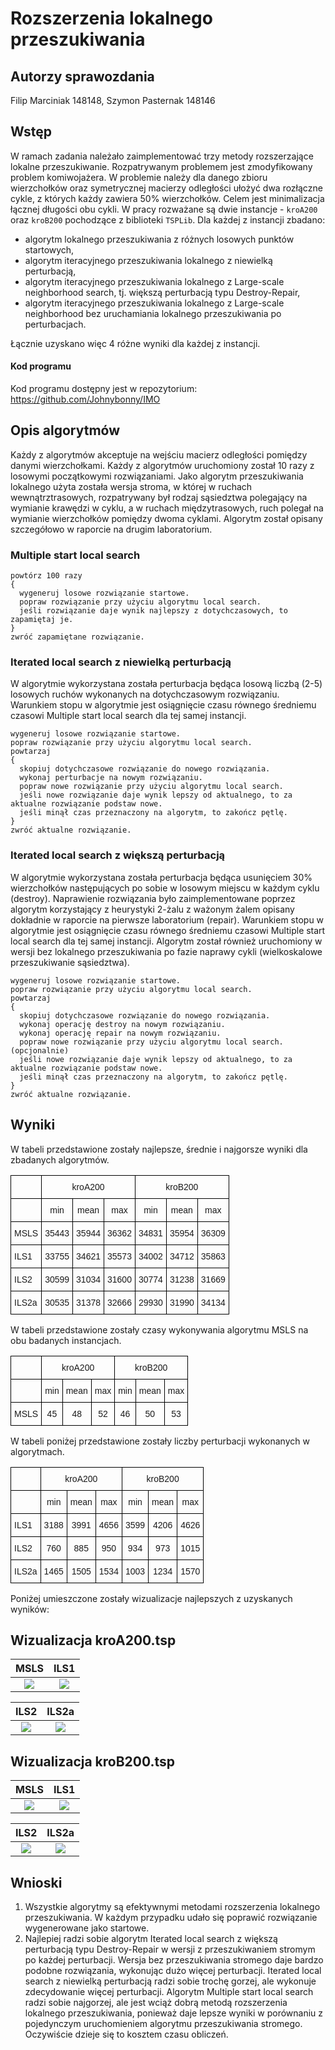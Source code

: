 # Rozszerzenia lokalnego przeszukiwania

## Autorzy sprawozdania
Filip Marciniak 148148, Szymon Pasternak 148146

## Wstęp
W ramach zadania należało zaimplementować trzy metody rozszerzające lokalne przeszukiwanie. Rozpatrywanym problemem jest zmodyfikowany problem komiwojażera. W problemie należy dla danego zbioru wierzchołków oraz symetrycznej macierzy odległości ułożyć dwa rozłączne cykle, z których każdy zawiera 50% wierzchołków. Celem jest minimalizacja łącznej długości obu cykli. W pracy rozważane są dwie instancje - `kroA200` oraz `kroB200` pochodzące z biblioteki `TSPLib`. Dla każdej z instancji zbadano:
- algorytm lokalnego przeszukiwania z różnych losowych punktów startowych,
- algorytm iteracyjnego przeszukiwania lokalnego z niewielką perturbacją,
- algorytm iteracyjnego przeszukiwania lokalnego z Large-scale neighborhood search, tj. większą perturbacją typu Destroy-Repair,
- algorytm iteracyjnego przeszukiwania lokalnego z Large-scale neighborhood bez uruchamiania lokalnego przeszukiwania po perturbacjach.

Łącznie uzyskano więc 4 różne wyniki dla każdej z instancji.

#### Kod programu

Kod programu dostępny jest w repozytorium:
https://github.com/Johnybonny/IMO

## Opis algorytmów
Każdy z algorytmów akceptuje na wejściu macierz odległości pomiędzy danymi wierzchołkami. Każdy z algorytmów uruchomiony został 10 razy z losowymi początkowymi rozwiązaniami. Jako algorytm przeszukiwania lokalnego użyta została wersja stroma, w której w ruchach wewnątrztrasowych, rozpatrywany był rodzaj sąsiedztwa polegający na wymianie krawędzi w cyklu, a w ruchach międzytrasowych, ruch polegał na wymianie wierzchołków pomiędzy dwoma cyklami. Algorytm został opisany szczegółowo w raporcie na drugim laboratorium.

### Multiple start local search

```
powtórz 100 razy
{
  wygeneruj losowe rozwiązanie startowe.
  popraw rozwiązanie przy użyciu algorytmu local search.
  jeśli rozwiązanie daje wynik najlepszy z dotychczasowych, to zapamiętaj je.
}
zwróć zapamiętane rozwiązanie.
```

### Iterated local search z niewielką perturbacją
W algorytmie wykorzystana została perturbacja będąca losową liczbą (2-5) losowych ruchów wykonanych na dotychczasowym rozwiązaniu. Warunkiem stopu w algorytmie jest osiągnięcie czasu równego średniemu czasowi Multiple start local search dla tej samej instancji.

```
wygeneruj losowe rozwiązanie startowe.
popraw rozwiązanie przy użyciu algorytmu local search.
powtarzaj
{
  skopiuj dotychczasowe rozwiązanie do nowego rozwiązania.
  wykonaj perturbacje na nowym rozwiązaniu.
  popraw nowe rozwiązanie przy użyciu algorytmu local search.
  jeśli nowe rozwiązanie daje wynik lepszy od aktualnego, to za aktualne rozwiązanie podstaw nowe.
  jeśli minął czas przeznaczony na algorytm, to zakończ pętlę.
}
zwróć aktualne rozwiązanie.
```

### Iterated local search z większą perturbacją
W algorytmie wykorzystana została perturbacja będąca usunięciem 30% wierzchołków  następujących po sobie w losowym miejscu w każdym cyklu (destroy). Naprawienie rozwiązania było zaimplementowane poprzez algorytm korzystający z heurystyki 2-żalu z ważonym żalem opisany dokładnie w raporcie na pierwsze laboratorium (repair). Warunkiem stopu w algorytmie jest osiągnięcie czasu równego średniemu czasowi Multiple start local search dla tej samej instancji. Algorytm został również uruchomiony w wersji bez lokalnego przeszukiwania po fazie naprawy cykli (wielkoskalowe przeszukiwanie sąsiedztwa).

```
wygeneruj losowe rozwiązanie startowe.
popraw rozwiązanie przy użyciu algorytmu local search.
powtarzaj
{
  skopiuj dotychczasowe rozwiązanie do nowego rozwiązania.
  wykonaj operację destroy na nowym rozwiązaniu.
  wykonaj operację repair na nowym rozwiązaniu.
  popraw nowe rozwiązanie przy użyciu algorytmu local search. (opcjonalnie)
  jeśli nowe rozwiązanie daje wynik lepszy od aktualnego, to za aktualne rozwiązanie podstaw nowe.
  jeśli minął czas przeznaczony na algorytm, to zakończ pętlę.
}
zwróć aktualne rozwiązanie.
```

## Wyniki
W tabeli przedstawione zostały najlepsze, średnie i najgorsze wyniki dla zbadanych algorytmów.

<style type="text/css">
.tg  {border-collapse:collapse;border-spacing:0;}
.tg td{border-color:black;border-style:solid;border-width:1px;font-family:Arial, sans-serif;font-size:14px;
  overflow:hidden;padding:10px 5px;word-break:normal;}
.tg th{border-color:black;border-style:solid;border-width:1px;font-family:Arial, sans-serif;font-size:14px;
  font-weight:normal;overflow:hidden;padding:10px 5px;word-break:normal;}
.tg .tg-wp8o{border-color:#000000;text-align:center;vertical-align:top}
.tg .tg-73oq{border-color:#000000;text-align:left;vertical-align:top}
</style>
<table class="tg">
<thead>
  <tr>
    <th class="tg-73oq"></th>
    <th class="tg-wp8o" colspan="3">kroA200</th>
    <th class="tg-wp8o" colspan="3">kroB200</th>
  </tr>
</thead>
<tbody>
  <tr>
    <td class="tg-73oq"></td>
    <td class="tg-wp8o">min</td>
    <td class="tg-wp8o">mean</td>
    <td class="tg-wp8o">max</td>
    <td class="tg-wp8o">min</td>
    <td class="tg-wp8o">mean</td>
    <td class="tg-wp8o">max</td>
  </tr>
  <tr>
    <td class="tg-73oq">MSLS</td>
    <td class="tg-wp8o">35443</td>
    <td class="tg-wp8o">35944</td>
    <td class="tg-wp8o">36362</td>
    <td class="tg-wp8o">34831</td>
    <td class="tg-wp8o">35954</td>
    <td class="tg-wp8o">36309</td>
  </tr>
  <tr>
    <td class="tg-73oq">ILS1</td>
    <td class="tg-wp8o">33755</td>
    <td class="tg-wp8o">34621</td>
    <td class="tg-wp8o">35573</td>
    <td class="tg-wp8o">34002</td>
    <td class="tg-wp8o">34712</td>
    <td class="tg-wp8o">35863</td>
  </tr>
  <tr>
    <td class="tg-73oq">ILS2</td>
    <td class="tg-wp8o">30599</td>
    <td class="tg-wp8o">31034</td>
    <td class="tg-wp8o">31600</td>
    <td class="tg-wp8o">30774</td>
    <td class="tg-wp8o">31238</td>
    <td class="tg-wp8o">31669</td>
  </tr>
  <tr>
    <td class="tg-73oq">ILS2a</td>
    <td class="tg-wp8o">30535</td>
    <td class="tg-wp8o">31378</td>
    <td class="tg-wp8o">32666</td>
    <td class="tg-wp8o">29930</td>
    <td class="tg-wp8o">31990</td>
    <td class="tg-wp8o">34134</td>
  </tr>
</tbody>
</table>

W tabeli przedstawione zostały czasy wykonywania algorytmu  MSLS na obu badanych instancjach.

<style type="text/css">
.tg  {border-collapse:collapse;border-spacing:0;}
.tg td{border-color:black;border-style:solid;border-width:1px;font-family:Arial, sans-serif;font-size:14px;
  overflow:hidden;padding:10px 5px;word-break:normal;}
.tg th{border-color:black;border-style:solid;border-width:1px;font-family:Arial, sans-serif;font-size:14px;
  font-weight:normal;overflow:hidden;padding:10px 5px;word-break:normal;}
.tg .tg-wp8o{border-color:#000000;text-align:center;vertical-align:top}
.tg .tg-73oq{border-color:#000000;text-align:left;vertical-align:top}
</style>
<table class="tg">
<thead>
  <tr>
    <th class="tg-73oq"></th>
    <th class="tg-wp8o" colspan="3">kroA200</th>
    <th class="tg-wp8o" colspan="3">kroB200</th>
  </tr>
</thead>
<tbody>
  <tr>
    <td class="tg-73oq"></td>
    <td class="tg-wp8o">min</td>
    <td class="tg-wp8o">mean</td>
    <td class="tg-wp8o">max</td>
    <td class="tg-wp8o">min</td>
    <td class="tg-wp8o">mean</td>
    <td class="tg-wp8o">max</td>
  </tr>
  <tr>
    <td class="tg-73oq">MSLS</td>
    <td class="tg-wp8o">45</td>
    <td class="tg-wp8o">48</td>
    <td class="tg-wp8o">52</td>
    <td class="tg-wp8o">46</td>
    <td class="tg-wp8o">50</td>
    <td class="tg-wp8o">53</td>
  </tr>
</tbody>
</table>

W tabeli poniżej przedstawione zostały liczby perturbacji wykonanych w algorytmach.

<style type="text/css">
.tg  {border-collapse:collapse;border-spacing:0;}
.tg td{border-color:black;border-style:solid;border-width:1px;font-family:Arial, sans-serif;font-size:14px;
  overflow:hidden;padding:10px 5px;word-break:normal;}
.tg th{border-color:black;border-style:solid;border-width:1px;font-family:Arial, sans-serif;font-size:14px;
  font-weight:normal;overflow:hidden;padding:10px 5px;word-break:normal;}
.tg .tg-wp8o{border-color:#000000;text-align:center;vertical-align:top}
.tg .tg-73oq{border-color:#000000;text-align:left;vertical-align:top}
</style>
<table class="tg">
<thead>
  <tr>
    <th class="tg-73oq"></th>
    <th class="tg-wp8o" colspan="3">kroA200</th>
    <th class="tg-wp8o" colspan="3">kroB200</th>
  </tr>
</thead>
<tbody>
  <tr>
    <td class="tg-73oq"></td>
    <td class="tg-wp8o">min</td>
    <td class="tg-wp8o">mean</td>
    <td class="tg-wp8o">max</td>
    <td class="tg-wp8o">min</td>
    <td class="tg-wp8o">mean</td>
    <td class="tg-wp8o">max</td>
  </tr>
  <tr>
    <td class="tg-73oq">ILS1</td>
    <td class="tg-wp8o">3188</td>
    <td class="tg-wp8o">3991</td>
    <td class="tg-wp8o">4656</td>
    <td class="tg-wp8o">3599</td>
    <td class="tg-wp8o">4206</td>
    <td class="tg-wp8o">4626</td>
  </tr>
  <tr>
    <td class="tg-73oq">ILS2</td>
    <td class="tg-wp8o">760</td>
    <td class="tg-wp8o">885</td>
    <td class="tg-wp8o">950</td>
    <td class="tg-wp8o">934</td>
    <td class="tg-wp8o">973</td>
    <td class="tg-wp8o">1015</td>
  </tr>
  <tr>
    <td class="tg-73oq">ILS2a</td>
    <td class="tg-wp8o">1465</td>
    <td class="tg-wp8o">1505</td>
    <td class="tg-wp8o">1534</td>
    <td class="tg-wp8o">1003</td>
    <td class="tg-wp8o">1234</td>
    <td class="tg-wp8o">1570</td>
  </tr>
</tbody>
</table>

Poniżej umieszczone zostały wizualizacje najlepszych z uzyskanych wyników:

## Wizualizacja kroA200.tsp

MSLS          |  ILS1
:-------------------------:|:-------------------------:
![](./out/kroA200_map_multiple.png)  |  ![](./out/kroA200_map_iterated.png)

ILS2         |  ILS2a
:-------------------------:|:-------------------------:
![](./out/kroA200_map_large-scale.png)  |  ![](./out/kroA200_map_large-scale-a.png)

## Wizualizacja kroB200.tsp

MSLS          |  ILS1
:-------------------------:|:-------------------------:
![](./out/kroB200_map_multiple.png)  |  ![](./out/kroB200_map_iterated.png)

ILS2         |  ILS2a
:-------------------------:|:-------------------------:
![](./out/kroB200_map_large-scale.png)  |  ![](./out/kroB200_map_large-scale-a.png)

## Wnioski
1. Wszystkie algorytmy są efektywnymi metodami rozszerzenia lokalnego przeszukiwania. W każdym przypadku udało się poprawić rozwiązanie wygenerowane jako startowe.
2. Najlepiej radzi sobie algorytm Iterated local search z większą perturbacją typu Destroy-Repair w wersji z przeszukiwaniem stromym po każdej perturbacji. Wersja bez przeszukiwania stromego daje bardzo podobne rozwiązania, wykonując dużo więcej perturbacji. Iterated local search z niewielką perturbacją radzi sobie trochę gorzej, ale wykonuje zdecydowanie więcej perturbacji. Algorytm Multiple start local search radzi sobie najgorzej, ale jest wciąż dobrą metodą rozszerzenia lokalnego przeszukiwania, ponieważ daje lepsze wyniki w porównaniu z pojedynczym uruchomieniem algorytmu przeszukiwania stromego. Oczywiście dzieje się to kosztem czasu obliczeń.

